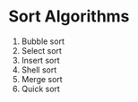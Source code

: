 # Sort Algorithms

1. Bubble sort
2. Select sort
3. Insert sort
4. Shell sort
5. Merge sort
6. Quick sort

